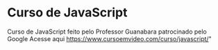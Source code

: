 # Curso de JavaScript
 Curso de JavaScript feito pelo Professor Guanabara patrocinado pelo Google
 Acesse aqui https://www.cursoemvideo.com/curso/javascript/"
